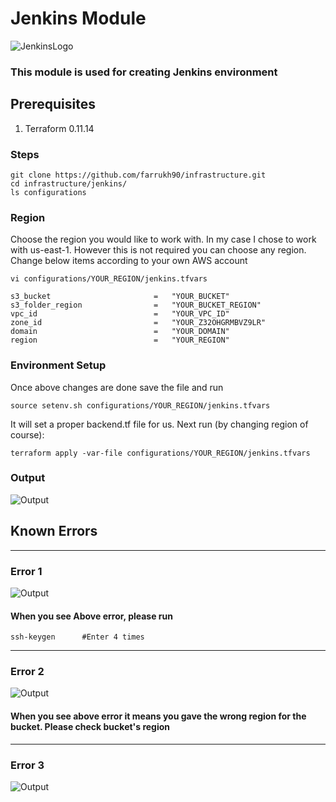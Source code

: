 # Jenkins Module
![JenkinsLogo](https://github.com/farrukh90/infrastructure/blob/master/jenkins/images/Jenkinslogo.png)
### This module is used for creating Jenkins environment
## Prerequisites
1. Terraform 0.11.14

### Steps

```
git clone https://github.com/farrukh90/infrastructure.git
cd infrastructure/jenkins/
ls configurations
```

### Region
Choose the region you would like to work with. In my case I chose to work with us-east-1. However this is not required you can choose any region. Change below items according to your own AWS account


```
vi configurations/YOUR_REGION/jenkins.tfvars

s3_bucket                       =   "YOUR_BUCKET"         
s3_folder_region                =   "YOUR_BUCKET_REGION"               
vpc_id                          =   "YOUR_VPC_ID"            
zone_id                         =   "YOUR_Z32OHGRMBVZ9LR"       
domain                          =   "YOUR_DOMAIN"
region                          =   "YOUR_REGION"
```





### Environment Setup
Once above changes are done save the file and run 
```
source setenv.sh configurations/YOUR_REGION/jenkins.tfvars
```

It will set a proper backend.tf file for us. Next run (by changing region of course):


```
terraform apply -var-file configurations/YOUR_REGION/jenkins.tfvars
```




### Output
![Output](https://github.com/farrukh90/infrastructure/blob/master/jenkins/images/output.png)



## Known Errors
---
### Error 1
![Output](https://github.com/farrukh90/infrastructure/blob/master/jenkins/images/Errors.JPG)
#### When you see Above error, please run 
```
ssh-keygen      #Enter 4 times
```




---
### Error 2 
![Output](https://github.com/farrukh90/infrastructure/blob/master/jenkins/images/RegionError.PNG)

#### When you see above error it means you gave the wrong region for the bucket. Please check bucket's region

---
### Error 3
![Output](https://github.com/farrukh90/infrastructure/blob/master/jenkins/images/TerraforVersionError.png)
